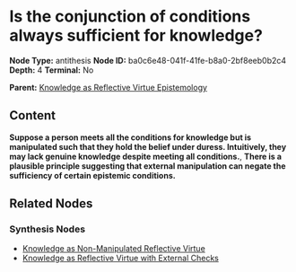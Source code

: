 # Is the conjunction of conditions always sufficient for knowledge?

**Node Type:** antithesis
**Node ID:** ba0c6e48-041f-41fe-b8a0-2bf8eeb0b2c4
**Depth:** 4
**Terminal:** No

**Parent:** [Knowledge as Reflective Virtue Epistemology](knowledge-as-reflective-virtue-epistemology-synthesis-bf73e103-5c7f-4899-a28a-70fbc0fdb061.md)

## Content

**Suppose a person meets all the conditions for knowledge but is manipulated such that they hold the belief under duress. Intuitively, they may lack genuine knowledge despite meeting all conditions.**, **There is a plausible principle suggesting that external manipulation can negate the sufficiency of certain epistemic conditions.**

## Related Nodes

### Synthesis Nodes

- [Knowledge as Non-Manipulated Reflective Virtue](knowledge-as-non-manipulated-reflective-virtue-synthesis-586cd862-5bee-43a9-8709-0ac96d0ba4f9.md)
- [Knowledge as Reflective Virtue with External Checks](knowledge-as-reflective-virtue-with-external-checks-synthesis-9340be6e-bfdb-4b1d-a7af-45691f6f1b3e.md)
